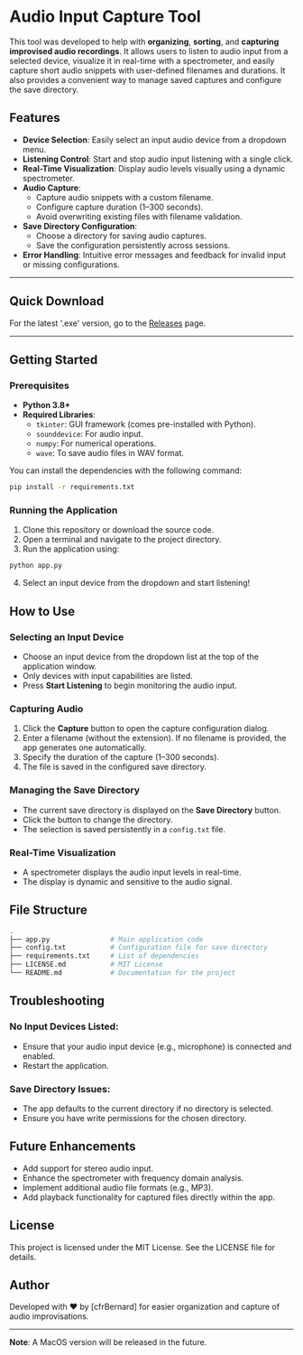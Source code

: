 # Audio Input Capture Tool

This tool was developed to help with **organizing**, **sorting**, and **capturing improvised audio recordings**. It allows users to listen to audio input from a selected device, visualize it in real-time with a spectrometer, and easily capture short audio snippets with user-defined filenames and durations. It also provides a convenient way to manage saved captures and configure the save directory.

## Features

- **Device Selection**: Easily select an input audio device from a dropdown menu.
- **Listening Control**: Start and stop audio input listening with a single click.
- **Real-Time Visualization**: Display audio levels visually using a dynamic spectrometer.
- **Audio Capture**:
  - Capture audio snippets with a custom filename.
  - Configure capture duration (1–300 seconds).
  - Avoid overwriting existing files with filename validation.
- **Save Directory Configuration**:
  - Choose a directory for saving audio captures.
  - Save the configuration persistently across sessions.
- **Error Handling**: Intuitive error messages and feedback for invalid input or missing configurations.

---

## Quick Download
For the latest '.exe' version, go to the [Releases](https://github.com/cfrBernard/audio-capture-app/releases) page.

---

## Getting Started

### Prerequisites

- **Python 3.8+**
- **Required Libraries**:
  - `tkinter`: GUI framework (comes pre-installed with Python).
  - `sounddevice`: For audio input.
  - `numpy`: For numerical operations.
  - `wave`: To save audio files in WAV format.

You can install the dependencies with the following command:

```bash
pip install -r requirements.txt
```

### Running the Application

1. Clone this repository or download the source code.
2. Open a terminal and navigate to the project directory.
3. Run the application using:

```bash
python app.py
```

4. Select an input device from the dropdown and start listening!

## How to Use

### Selecting an Input Device

- Choose an input device from the dropdown list at the top of the application window.
- Only devices with input capabilities are listed.
- Press **Start Listening** to begin monitoring the audio input.

### Capturing Audio

1. Click the **Capture** button to open the capture configuration dialog.
2. Enter a filename (without the extension). If no filename is provided, the app generates one automatically.
3. Specify the duration of the capture (1–300 seconds).
4. The file is saved in the configured save directory.

### Managing the Save Directory

- The current save directory is displayed on the **Save Directory** button.
- Click the button to change the directory.
- The selection is saved persistently in a `config.txt` file.

### Real-Time Visualization

- A spectrometer displays the audio input levels in real-time.
- The display is dynamic and sensitive to the audio signal.

## File Structure

```bash
.
├── app.py               # Main application code
├── config.txt           # Configuration file for save directory
├── requirements.txt     # List of dependencies
├── LICENSE.md           # MIT License
└── README.md            # Documentation for the project
```

## Troubleshooting

### No Input Devices Listed:

- Ensure that your audio input device (e.g., microphone) is connected and enabled.
- Restart the application.

### Save Directory Issues:

- The app defaults to the current directory if no directory is selected.
- Ensure you have write permissions for the chosen directory.

## Future Enhancements

- Add support for stereo audio input.
- Enhance the spectrometer with frequency domain analysis.
- Implement additional audio file formats (e.g., MP3).
- Add playback functionality for captured files directly within the app.

## License

This project is licensed under the MIT License. See the LICENSE file for details.

## Author

Developed with ❤️ by [cfrBernard] for easier organization and capture of audio improvisations.

---

**Note**: A MacOS version will be released in the future.
